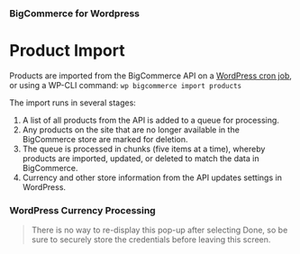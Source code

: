 <div><h3 class="sub-docs-type" id="bigcommerce-for-wordpress">BigCommerce for Wordpress</h3>
<h1 class="sub-docs-title">Product Import</h1>

Products are imported from the BigCommerce API on a [WordPress cron job](https://developer.wordpress.org/plugins/cron/), or using a WP-CLI command: `wp bigcommerce import products`

The import runs in several stages:
1. A list of all products from the API is added to a queue for processing.
2. Any products on the site that are no longer available in the BigCommerce store are marked for deletion.
3. The queue is processed in chunks (five items at a time), whereby products are imported, updated, or deleted to match the data in BigCommerce.
4. Currency and other store information from the API updates settings in WordPress.


<div class="HubBlock--callout">
<div class="CalloutBlock--">
<div class="HubBlock-content">
    
<!-- theme:  -->

### WordPress Currency Processing
> There is no way to re-display this pop-up after selecting Done, so be sure to securely store the credentials before leaving this screen.

</div>
</div>
</div>

